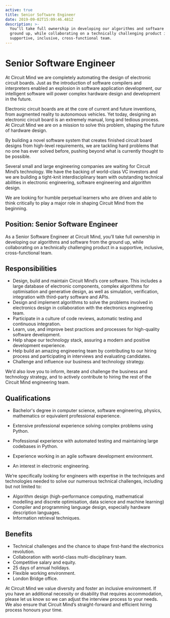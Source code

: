 ```yaml
---
active: true
title: Senior Software Engineer
date: 2019-09-02T15:09:46.481Z
description: >-
  You’ll take full ownership in developing our algorithms and software from the
  ground up, while collaborating on a technically challenging product in a
  supportive, inclusive, cross-functional team.
---
```

# Senior Software Engineer

At Circuit Mind we are completely automating the design of electronic circuit boards. Just as the introduction of software compilers and interpreters enabled an explosion in software application development, our intelligent software will power complex hardware design and development in the future.

Electronic circuit boards are at the core of current and future inventions, from augmented reality to autonomous vehicles. Yet today, designing an electronic circuit board is an extremely manual, long and tedious process. At Circuit Mind we are on a mission to solve this problem, shaping the future of hardware design.

By building a novel software system that creates finished circuit board designs from high-level requirements, we are tackling hard problems that no one has ever solved before, pushing beyond what is currently thought to be possible.

Several small and large engineering companies are waiting for Circuit Mind’s technology. We have the backing of world-class VC investors and we are building a tight-knit interdisciplinary team with outstanding technical abilities in electronic engineering, software engineering and algorithm design. 

We are looking for humble perpetual learners who are driven and able to think critically to play a major role in shaping Circuit Mind from the beginning.

## Position: Senior Software Engineer

As a Senior Software Engineer at Circuit Mind, you’ll take full ownership in developing our algorithms and software from the ground up, while collaborating on a technically challenging product in a supportive, inclusive, cross-functional team.

## Responsibilities

- Design, build and maintain Circuit Mind’s core software. This includes a large database of electronic components, complex algorithms for optimisation and generative design, as well as simulation, verification, integration with third-party software and APIs.
- Design and implement algorithms to solve the problems involved in electronics design in collaboration with the electronics engineering team.
- Participate in a culture of code reviews, automatic testing and continuous integration.
- Learn, use, and improve best practices and processes for high-quality software development.
- Help shape our technology stack, assuring a modern and positive development experience.
- Help build an amazing engineering team by contributing to our hiring process and participating in interviews and evaluating candidates.
- Challenge and influence our business and technology strategy.


We’d also love you to inform, iterate and challenge the business and technology strategy, and to actively contribute to hiring the rest of the Circuit Mind engineering team.

## Qualifications

- Bachelor's degree in computer science, software engineering, physics, mathematics or equivalent professional experience.

- Extensive professional experience solving complex problems using Python.
- Professional experience with automated testing and maintaining large codebases in Python.
- Experience working in an agile software development environment.
- An interest in electronic engineering.

We’re specifically looking for engineers with expertise in the techniques and technologies needed to solve our numerous technical challenges, including but not limited to:

- Algorithm design (high-performance computing, mathematical modelling and discrete optimisation, data science and machine learning)
- Compiler and programming language design, especially hardware description languages.
- Information retrieval techniques.

## Benefits

- Technical challenges and the chance to shape first-hand the electronics revolution.
- Collaboration with world-class multi-disciplinary team.
- Competitive salary and equity.
- 25 days of annual holidays.
- Flexible working environment.
- London Bridge office.

At Circuit Mind we value diversity and foster an inclusive environment. If you have an additional necessity or disability that requires accommodation, please let us know so we can adjust the interview process to your needs. We also ensure that Circuit Mind’s straight-forward and efficient hiring process honours your time.

